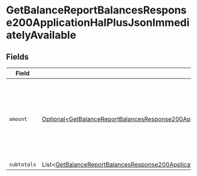 # GetBalanceReportBalancesResponse200ApplicationHalPlusJsonImmediatelyAvailable


## Fields

| Field                                                                                                                                                                                                                                                                    | Type                                                                                                                                                                                                                                                                     | Required                                                                                                                                                                                                                                                                 | Description                                                                                                                                                                                                                                                              |
| ------------------------------------------------------------------------------------------------------------------------------------------------------------------------------------------------------------------------------------------------------------------------ | ------------------------------------------------------------------------------------------------------------------------------------------------------------------------------------------------------------------------------------------------------------------------ | ------------------------------------------------------------------------------------------------------------------------------------------------------------------------------------------------------------------------------------------------------------------------ | ------------------------------------------------------------------------------------------------------------------------------------------------------------------------------------------------------------------------------------------------------------------------ |
| `amount`                                                                                                                                                                                                                                                                 | [Optional\<GetBalanceReportBalancesResponse200ApplicationHalPlusJsonResponseBodyTotalsTransfersImmediatelyAvailableAmount>](../../models/operations/GetBalanceReportBalancesResponse200ApplicationHalPlusJsonResponseBodyTotalsTransfersImmediatelyAvailableAmount.md)   | :heavy_minus_sign:                                                                                                                                                                                                                                                       | In v2 endpoints, monetary amounts are represented as objects with a `currency` and `value` field.                                                                                                                                                                        |
| `subtotals`                                                                                                                                                                                                                                                              | List\<[GetBalanceReportBalancesResponse200ApplicationHalPlusJsonResponseBodyTotalsTransfersImmediatelyAvailableSubtotals](../../models/operations/GetBalanceReportBalancesResponse200ApplicationHalPlusJsonResponseBodyTotalsTransfersImmediatelyAvailableSubtotals.md)> | :heavy_minus_sign:                                                                                                                                                                                                                                                       | N/A                                                                                                                                                                                                                                                                      |